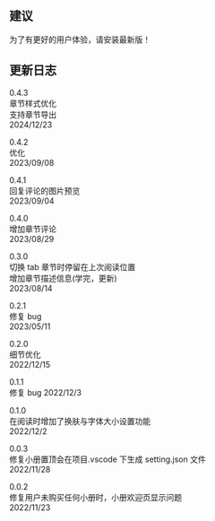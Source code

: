 ## 建议

为了有更好的用户体验，请安装最新版！

## 更新日志
  
0.4.3  
章节样式优化  
支持章节导出  
2024/12/23


0.4.2  
优化  
2023/09/08  


0.4.1  
回复评论的图片预览  
2023/09/04  

0.4.0  
增加章节评论  
2023/08/29

0.3.0  
切换 tab 章节时停留在上次阅读位置  
增加章节描述信息(学完，更新)  
2023/08/14

0.2.1  
修复 bug  
2023/05/11

0.2.0  
细节优化  
2022/12/15

0.1.1  
修复 bug
2022/12/3

0.1.0  
在阅读时增加了换肤与字体大小设置功能  
2022/12/2

0.0.3  
修复小册置顶会在项目.vscode 下生成 setting.json 文件  
2022/11/28

0.0.2  
修复用户未购买任何小册时，小册欢迎页显示问题  
2022/11/23
